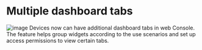 # Multiple dashboard tabs
![image](https://user-images.githubusercontent.com/97158411/158419349-5430575b-0165-4472-9609-83617e465d2e.png)
Devices now can have additional dashboard tabs in web Console. The feature helps group widgets according to the use scenarios and set up access permissions to view certain tabs.
